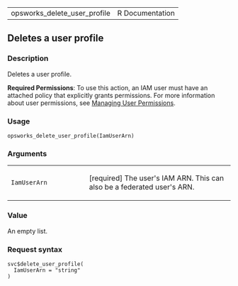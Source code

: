 <table style="width: 100%;">
<tbody>
<tr class="odd">
<td>opsworks_delete_user_profile</td>
<td style="text-align: right;">R Documentation</td>
</tr>
</tbody>
</table>

## Deletes a user profile

### Description

Deletes a user profile.

**Required Permissions**: To use this action, an IAM user must have an
attached policy that explicitly grants permissions. For more information
about user permissions, see [Managing User
Permissions](https://docs.aws.amazon.com/opsworks/latest/userguide/opsworks-security-users.html).

### Usage

    opsworks_delete_user_profile(IamUserArn)

### Arguments

<table>
<colgroup>
<col style="width: 35%" />
<col style="width: 65%" />
</colgroup>
<tbody>
<tr class="odd">
<td><code
id="opsworks_delete_user_profile_:_IamUserArn">IamUserArn</code></td>
<td><p>[required] The user's IAM ARN. This can also be a federated
user's ARN.</p></td>
</tr>
</tbody>
</table>

### Value

An empty list.

### Request syntax

    svc$delete_user_profile(
      IamUserArn = "string"
    )
